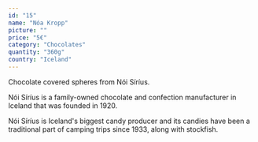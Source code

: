 ```yaml
---
id: "15"
name: "Nóa Kropp"
picture: ""
price: "5€"
category: "Chocolates"
quantity: "360g"
country: "Iceland"
---
```

Chocolate covered spheres from Nói Síríus.

Nói Síríus is a family-owned chocolate and confection manufacturer in Iceland that was founded in 1920.

Nói Síríus is Iceland's biggest candy producer and its candies have been a traditional part of camping trips since 1933, along with stockfish. 